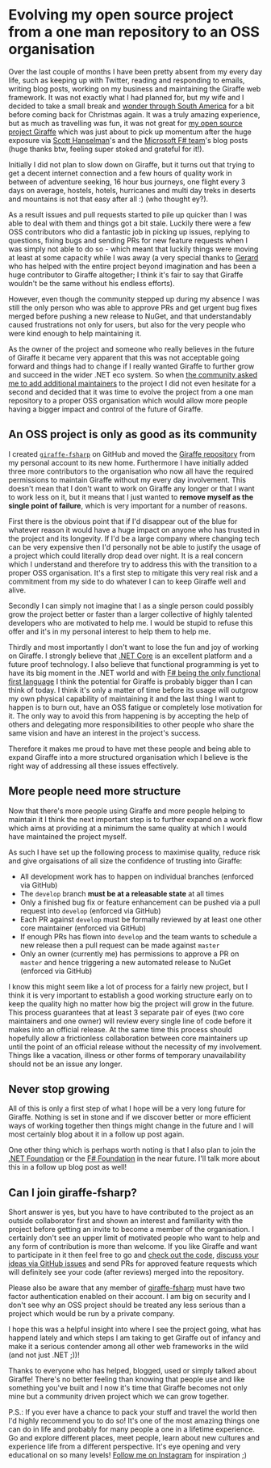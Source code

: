 ﻿<!--
    Tags: giraffe oss aspnet-core fsharp
-->

# Evolving my open source project from a one man repository to an OSS organisation

Over the last couple of months I have been pretty absent from my every day life, such as keeping up with Twitter, reading and responding to emails, writing blog posts, working on my business and maintaining the Giraffe web framework. It was not exactly what I had planned for, but my wife and I decided to take a small break and [wonder through South America](https://www.instagram.com/dustedtravels/) for a bit before coming back for Christmas again. It was a truly amazing experience, but as much as travelling was fun, it was not great for [my open source project Giraffe](https://github.com/giraffe-fsharp/Giraffe) which was just about to pick up momentum after the huge exposure via [Scott Hanselman](https://www.hanselman.com/blog/AFunctionalWebWithASPNETCoreAndFsGiraffe.aspx)'s and the [Microsoft F# team](https://blogs.msdn.microsoft.com/dotnet/2017/09/26/build-a-web-service-with-f-and-net-core-2-0/)'s blog posts (huge thanks btw, feeling super stoked and grateful for it!).

Initially I did not plan to slow down on Giraffe, but it turns out that trying to get a decent internet connection and a few hours of quality work in between of adventure seeking, 16 hour bus journeys, one flight every 3 days on average, hostels, hotels, hurricanes and multi day treks in deserts and mountains is not that easy after all :) (who thought ey?).

As a result issues and pull requests started to pile up quicker than I was able to deal with them and things got a bit stale. Luckily there were a few OSS contributors who did a fantastic job in picking up issues, replying to questions, fixing bugs and sending PRs for new feature requests when I was simply not able to do so - which meant that luckily things were moving at least at some capacity while I was away (a very special thanks to [Gerard](https://twitter.com/gerardtoconnor) who has helped with the entire project beyond imagination and has been a huge contributor to Giraffe altogether; I think it's fair to say that Giraffe wouldn't be the same without his endless efforts).

However, even though the community stepped up during my absence I was still the only person who was able to approve PRs and get urgent bug fixes merged before pushing a new release to NuGet, and that understandably caused frustrations not only for users, but also for the very people who were kind enough to help maintaining it.

As the owner of the project and someone who really believes in the future of Giraffe it became very apparent that this was not acceptable going forward and things had to change if I really wanted Giraffe to further grow and succeed in the wider .NET eco system. So when [the community asked me to add additional maintainers](https://github.com/giraffe-fsharp/Giraffe/issues/152) to the project I did not even hesitate for a second and decided that it was time to evolve the project from a one man repository to a proper OSS organisation which would allow more people having a bigger impact and control of the future of Giraffe.

## An OSS project is only as good as its community

I created [`giraffe-fsharp`](https://github.com/giraffe-fsharp) on GitHub and moved the [Giraffe repository](https://github.com/giraffe-fsharp/Giraffe) from my personal account to its new home. Furthermore I have initially added three more contributors to the organisation who now all have the required permissions to maintain Giraffe without my every day involvement. This doesn't mean that I don't want to work on Giraffe any longer or that I want to work less on it, but it means that I just wanted to **remove myself as the single point of failure**, which is very important for a number of reasons.

First there is the obvious point that if I'd disappear out of the blue for whatever reason it would have a huge impact on anyone who has trusted in the project and its longevity. If I'd be a large company where changing tech can be very expensive then I'd personally not be able to justify the usage of a project which could literally drop dead over night. It is a real concern which I understand and therefore try to address this with the transition to a proper OSS organisation. It's a first step to mitigate this very real risk and a commitment from my side to do whatever I can to keep Giraffe well and alive.

Secondly I can simply not imagine that I as a single person could possibly grow the project better or faster than a larger collective of highly talented developers who are motivated to help me. I would be stupid to refuse this offer and it's in my personal interest to help them to help me.

Thirdly and most importantly I don't want to lose the fun and joy of working on Giraffe. I strongly believe that [.NET Core](https://dot.net) is an excellent platform and a future proof technology. I also believe that functional programming is yet to have its big moment in the .NET world and with [F# being the only functional first language](http://fsharp.org/) I think the potential for Giraffe is probably bigger than I can think of today. I think it's only a matter of time before its usage will outgrow my own physical capability of maintaining it and the last thing I want to happen is to burn out, have an OSS fatigue or completely lose motivation for it. The only way to avoid this from happening is by accepting the help of others and delegating more responsibilities to other people who share the same vision and have an interest in the project's success.

Therefore it makes me proud to have met these people and being able to expand Giraffe into a more structured organisation which I believe is the right way of addressing all these issues effectively.

## More people need more structure

Now that there's more people using Giraffe and more people helping to maintain it I think the next important step is to further expand on a work flow which aims at providing at a minimum the same quality at which I would have maintained the project myself.

As such I have set up the following process to maximise quality, reduce risk and give orgaisations of all size the confidence of trusting into Giraffe:

- All development work has to happen on individual branches (enforced via GitHub)
- The `develop` branch **must be at a releasable state** at all times
- Only a finished bug fix or feature enhancement can be pushed via a pull request into `develop` (enforced via GitHub)
- Each PR against `develop` must be formally reviewed by at least one other core maintainer (enforced via GitHub)
- If enough PRs has flown into `develop` and the team wants to schedule a new release then a pull request can be made against `master`
- Only an owner (currently me) has permissions to approve a PR on `master` and hence triggering a new automated release to NuGet (enforced via GitHub)

I know this might seem like a lot of process for a fairly new project, but I think it is very important to establish a good working structure early on to keep the quality high no matter how big the project will grow in the future. This process guarantees that at least 3 separate pair of eyes (two core maintainers and one owner) will review every single line of code before it makes into an official release. At the same time this process should hopefully allow a frictionless collaboration between core maintainers up until the point of an official release without the necessity of my involvement. Things like a vacation, illness or other forms of temporary unavailability should not be an issue any longer.

## Never stop growing

All of this is only a first step of what I hope will be a very long future for Giraffe. Nothing is set in stone and if we discover better or more efficient ways of working together then things might change in the future and I will most certainly blog about it in a follow up post again.

One other thing which is perhaps worth noting is that I also plan to join the [.NET Foundation](https://www.dotnetfoundation.org/) or the [F# Foundation](http://foundation.fsharp.org/) in the near future. I'll talk more about this in a follow up blog post as well!

## Can I join giraffe-fsharp?

Short answer is yes, but you have to have contributed to the project as an outside collaborator first and shown an interest and familiarity with the project before getting an invite to become a member of the organisation. I certainly don't see an upper limit of motivated people who want to help and any form of contribution is more than welcome. If you like Giraffe and want to participate in it then feel free to go and [check out the code](https://github.com/giraffe-fsharp/Giraffe/fork), [discuss your ideas via GitHub issues](https://github.com/giraffe-fsharp/Giraffe/issues/new) and send PRs for approved feature requests which will definitely see your code (after reviews) merged into the repository.

Please also be aware that any member of [giraffe-fsharp](https://github.com/orgs/giraffe-fsharp/people) must have two factor authentication enabled on their account. I am big on security and I don't see why an OSS project should be treated any less serious than a project which would be run by a private company.

I hope this was a helpful insight into where I see the project going, what has happend lately and which steps I am taking to get Giraffe out of infancy and make it a serious contender among all other web frameworks in the wild (and not just .NET ;))!

Thanks to everyone who has helped, blogged, used or simply talked about Giraffe! There's no better feeling than knowing that people use and like something you've built and I now it's time that Giraffe becomes not only mine but a community driven project which we can grow together.

P.S.: If you ever have a chance to pack your stuff and travel the world then I'd highly recommend you to do so! It's one of the most amazing things one can do in life and probably for many people a one in a lifetime experience. Go and explore different places, meet people, learn about new cultures and experience life from a different perspective. It's eye opening and very educational on so many levels! [Follow me on Instagram](https://www.instagram.com/dustedtravels/) for inspiration ;)
